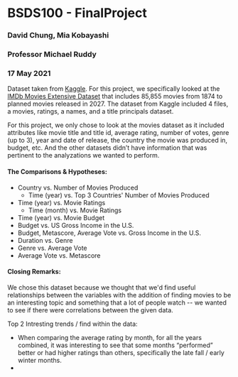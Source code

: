 # BSDS100 - FinalProject
### David Chung, Mia Kobayashi
### Professor Michael Ruddy
### 17 May 2021

Dataset taken from [Kaggle](https://www.kaggle.com/).
For this project, we specifically looked at the [IMDb Movies Extensive Dataset](https://www.kaggle.com/stefanoleone992/imdb-extensive-dataset) that includes 85,855 movies from 1874 to planned movies released in 2027.
The dataset from Kaggle included 4 files, a movies, ratings, a names, and a title principals dataset.

For this project, we only chose to look at the movies dataset as it included attributes like movie title and title id, average rating, number of votes, genre (up to 3), year and date of release, the country the movie was produced in, budget, etc.  And the other datasets didn’t have information that was pertinent to the analyzations we wanted to perform.


#### The Comparisons & Hypotheses:
- Country vs. Number of Movies Produced
  - Time (year) vs. Top 3 Countries' Number of Movies Produced
- Time (year) vs. Movie Ratings
  - Time (month) vs. Movie Ratings
- Time (year) vs. Movie Budget
- Budget vs. US Gross Income in the U.S.
- Budget, Metascore, Average Vote vs. Gross Income in the U.S.
- Duration vs. Genre
- Genre vs. Average Vote
- Average Vote vs. Metascore


#### Closing Remarks:
We chose this dataset because we thought that we'd find useful relationships between the variables with the addition of finding movies to be an interesting topic and something that a lot of people watch -- we wanted to see if there were correlations between the given data.  

Top 2 Intresting trends / find within the data:
- When comparing the average rating by month, for all the years combined, it was interesting to see that some months “performed” better or had higher ratings than others, specifically the late fall / early winter months.
- 

